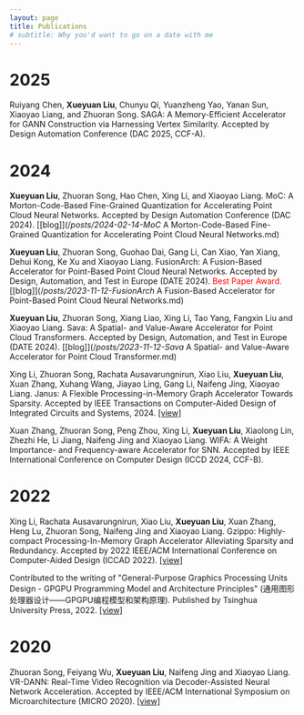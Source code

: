 ```yaml
---
layout: page
title: Publications
# subtitle: Why you'd want to go on a date with me
---
```


# 2025

Ruiyang Chen, **Xueyuan Liu**, Chunyu Qi, Yuanzheng Yao, Yanan Sun, Xiaoyao Liang, and Zhuoran Song. SAGA: A Memory-Efficient Accelerator for GANN Construction via Harnessing Vertex Similarity. Accepted by Design Automation Conference (DAC 2025, CCF-A).

# 2024

**Xueyuan Liu**, Zhuoran Song, Hao Chen, Xing Li, and Xiaoyao Liang. MoC: A Morton-Code-Based Fine-Grained Quantization for Accelerating Point Cloud Neural Networks. Accepted by Design Automation Conference (DAC 2024). [[blog]](/_posts/2024-02-14-MoC_ A Morton-Code-Based Fine-Grained Quantization for Accelerating Point Cloud Neural Networks.md)

**Xueyuan Liu**, Zhuoran Song, Guohao Dai, Gang Li, Can Xiao, Yan Xiang, Dehui Kong, Ke Xu and Xiaoyao Liang. FusionArch: A Fusion-Based Accelerator for Point-Based Point Cloud Neural Networks. Accepted by Design, Automation, and Test in Europe (DATE 2024). <font color=red>Best Paper Award.</font> [[blog]](/_posts/2023-11-12-FusionArch_ A Fusion-Based Accelerator for Point-Based Point Cloud Neural Networks.md)

**Xueyuan Liu**, Zhuoran Song, Xiang Liao, Xing Li, Tao Yang, Fangxin Liu and Xiaoyao Liang. Sava: A Spatial- and Value-Aware Accelerator for Point Cloud Transformers. Accepted by Design, Automation, and Test in Europe (DATE 2024). [[blog]](/_posts/2023-11-12-Sava_ A Spatial- and Value-Aware Accelerator for Point Cloud Transformer.md)

Xing Li, Zhuoran Song, Rachata Ausavarungnirun, Xiao Liu, **Xueyuan Liu**, Xuan Zhang, Xuhang Wang, Jiayao Ling, Gang Li, Naifeng Jing, Xiaoyao Liang. Janus: A Flexible Processing-in-Memory Graph Accelerator Towards Sparsity. Accepted by IEEE Transactions on Computer-Aided Design of Integrated Circuits and Systems, 2024. [[view]](https://ieeexplore.ieee.org/abstract/document/10540086)

Xuan Zhang, Zhuoran Song, Peng Zhou, Xing Li, **Xueyuan Liu**, Xiaolong Lin, Zhezhi He, Li Jiang, Naifeng Jing and Xiaoyao Liang. WIFA: A Weight Importance- and Frequency-aware Accelerator for SNN. Accepted by IEEE International Conference on Computer Design (ICCD 2024, CCF-B).

# 2022

Xing Li, Rachata Ausavarungnirun, Xiao Liu, **Xueyuan Liu**, Xuan Zhang, Heng Lu, Zhuoran Song, Naifeng Jing and Xiaoyao Liang. Gzippo: Highly-compact Processing-In-Memory Graph Accelerator Alleviating Sparsity and Redundancy. Accepted by 2022 IEEE/ACM International Conference on Computer-Aided Design (ICCAD 2022). [[view]](https://rausavar.github.io/pubs/li_iccad22.pdf)

Contributed to the writing of "General-Purpose Graphics Processing Units Design - GPGPU Programming Model and Architecture Principles" (通用图形处理器设计——GPGPU编程模型和架构原理). Published by Tsinghua University Press, 2022. [[view]](http://www.tup.tsinghua.edu.cn/booksCenter/book_09459601.html)

# 2020

Zhuoran Song, Feiyang Wu, **Xueyuan Liu**, Naifeng Jing and Xiaoyao Liang. VR-DANN: Real-Time Video Recognition via Decoder-Assisted Neural Network Acceleration. Accepted by IEEE/ACM International Symposium on Microarchitecture (MICRO 2020). [[view]](https://ieeexplore.ieee.org/abstract/document/9251974/)